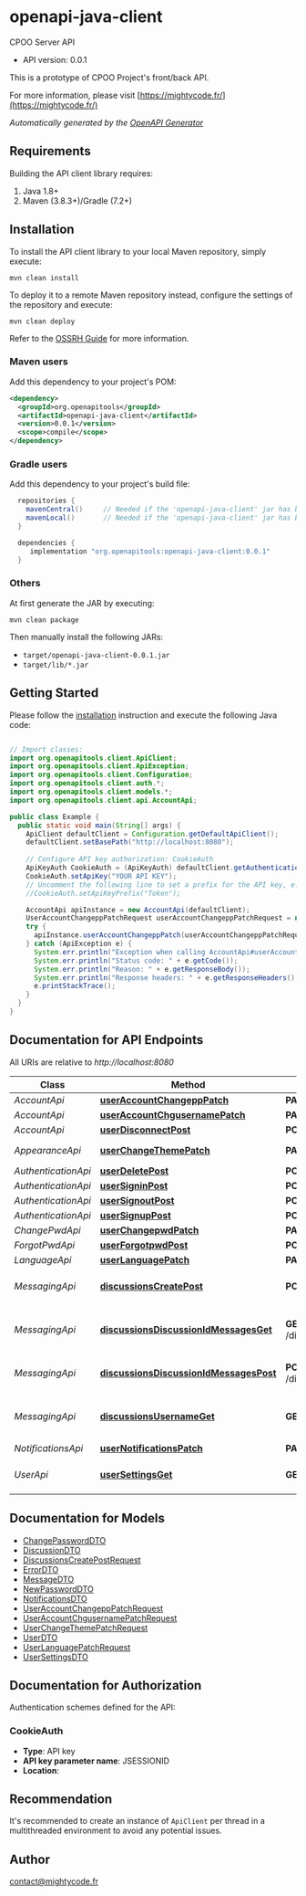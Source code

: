 # openapi-java-client

CPOO Server API
- API version: 0.0.1

This is a prototype of CPOO Project's front/back API.


  For more information, please visit [https://mightycode.fr/](https://mightycode.fr/)

*Automatically generated by the [OpenAPI Generator](https://openapi-generator.tech)*


## Requirements

Building the API client library requires:
1. Java 1.8+
2. Maven (3.8.3+)/Gradle (7.2+)

## Installation

To install the API client library to your local Maven repository, simply execute:

```shell
mvn clean install
```

To deploy it to a remote Maven repository instead, configure the settings of the repository and execute:

```shell
mvn clean deploy
```

Refer to the [OSSRH Guide](http://central.sonatype.org/pages/ossrh-guide.html) for more information.

### Maven users

Add this dependency to your project's POM:

```xml
<dependency>
  <groupId>org.openapitools</groupId>
  <artifactId>openapi-java-client</artifactId>
  <version>0.0.1</version>
  <scope>compile</scope>
</dependency>
```

### Gradle users

Add this dependency to your project's build file:

```groovy
  repositories {
    mavenCentral()     // Needed if the 'openapi-java-client' jar has been published to maven central.
    mavenLocal()       // Needed if the 'openapi-java-client' jar has been published to the local maven repo.
  }

  dependencies {
     implementation "org.openapitools:openapi-java-client:0.0.1"
  }
```

### Others

At first generate the JAR by executing:

```shell
mvn clean package
```

Then manually install the following JARs:

* `target/openapi-java-client-0.0.1.jar`
* `target/lib/*.jar`

## Getting Started

Please follow the [installation](#installation) instruction and execute the following Java code:

```java

// Import classes:
import org.openapitools.client.ApiClient;
import org.openapitools.client.ApiException;
import org.openapitools.client.Configuration;
import org.openapitools.client.auth.*;
import org.openapitools.client.models.*;
import org.openapitools.client.api.AccountApi;

public class Example {
  public static void main(String[] args) {
    ApiClient defaultClient = Configuration.getDefaultApiClient();
    defaultClient.setBasePath("http://localhost:8080");
    
    // Configure API key authorization: CookieAuth
    ApiKeyAuth CookieAuth = (ApiKeyAuth) defaultClient.getAuthentication("CookieAuth");
    CookieAuth.setApiKey("YOUR API KEY");
    // Uncomment the following line to set a prefix for the API key, e.g. "Token" (defaults to null)
    //CookieAuth.setApiKeyPrefix("Token");

    AccountApi apiInstance = new AccountApi(defaultClient);
    UserAccountChangeppPatchRequest userAccountChangeppPatchRequest = new UserAccountChangeppPatchRequest(); // UserAccountChangeppPatchRequest | 
    try {
      apiInstance.userAccountChangeppPatch(userAccountChangeppPatchRequest);
    } catch (ApiException e) {
      System.err.println("Exception when calling AccountApi#userAccountChangeppPatch");
      System.err.println("Status code: " + e.getCode());
      System.err.println("Reason: " + e.getResponseBody());
      System.err.println("Response headers: " + e.getResponseHeaders());
      e.printStackTrace();
    }
  }
}

```

## Documentation for API Endpoints

All URIs are relative to *http://localhost:8080*

Class | Method | HTTP request | Description
------------ | ------------- | ------------- | -------------
*AccountApi* | [**userAccountChangeppPatch**](docs/AccountApi.md#userAccountChangeppPatch) | **PATCH** /user/account/changepp | 
*AccountApi* | [**userAccountChgusernamePatch**](docs/AccountApi.md#userAccountChgusernamePatch) | **PATCH** /user/account/chgusername | 
*AccountApi* | [**userDisconnectPost**](docs/AccountApi.md#userDisconnectPost) | **POST** /user/disconnect | 
*AppearanceApi* | [**userChangeThemePatch**](docs/AppearanceApi.md#userChangeThemePatch) | **PATCH** /user/change-theme | Change user theme
*AuthenticationApi* | [**userDeletePost**](docs/AuthenticationApi.md#userDeletePost) | **POST** /user/delete | 
*AuthenticationApi* | [**userSigninPost**](docs/AuthenticationApi.md#userSigninPost) | **POST** /user/signin | 
*AuthenticationApi* | [**userSignoutPost**](docs/AuthenticationApi.md#userSignoutPost) | **POST** /user/signout | 
*AuthenticationApi* | [**userSignupPost**](docs/AuthenticationApi.md#userSignupPost) | **POST** /user/signup | 
*ChangePwdApi* | [**userChangepwdPatch**](docs/ChangePwdApi.md#userChangepwdPatch) | **PATCH** /user/changepwd | 
*ForgotPwdApi* | [**userForgotpwdPost**](docs/ForgotPwdApi.md#userForgotpwdPost) | **POST** /user/forgotpwd | 
*LanguageApi* | [**userLanguagePatch**](docs/LanguageApi.md#userLanguagePatch) | **PATCH** /user/language | 
*MessagingApi* | [**discussionsCreatePost**](docs/MessagingApi.md#discussionsCreatePost) | **POST** /discussions/create | Create a new discussion
*MessagingApi* | [**discussionsDiscussionIdMessagesGet**](docs/MessagingApi.md#discussionsDiscussionIdMessagesGet) | **GET** /discussions/{discussion_id}/messages | Get all messages in a conversation
*MessagingApi* | [**discussionsDiscussionIdMessagesPost**](docs/MessagingApi.md#discussionsDiscussionIdMessagesPost) | **POST** /discussions/{discussion_id}/messages | Send a message in a disccusion
*MessagingApi* | [**discussionsUsernameGet**](docs/MessagingApi.md#discussionsUsernameGet) | **GET** /discussions/{username} | Get a list of all discussions of a user
*NotificationsApi* | [**userNotificationsPatch**](docs/NotificationsApi.md#userNotificationsPatch) | **PATCH** /user/notifications | 
*UserApi* | [**userSettingsGet**](docs/UserApi.md#userSettingsGet) | **GET** /user/settings | Get user settings information


## Documentation for Models

 - [ChangePasswordDTO](docs/ChangePasswordDTO.md)
 - [DiscussionDTO](docs/DiscussionDTO.md)
 - [DiscussionsCreatePostRequest](docs/DiscussionsCreatePostRequest.md)
 - [ErrorDTO](docs/ErrorDTO.md)
 - [MessageDTO](docs/MessageDTO.md)
 - [NewPasswordDTO](docs/NewPasswordDTO.md)
 - [NotificationsDTO](docs/NotificationsDTO.md)
 - [UserAccountChangeppPatchRequest](docs/UserAccountChangeppPatchRequest.md)
 - [UserAccountChgusernamePatchRequest](docs/UserAccountChgusernamePatchRequest.md)
 - [UserChangeThemePatchRequest](docs/UserChangeThemePatchRequest.md)
 - [UserDTO](docs/UserDTO.md)
 - [UserLanguagePatchRequest](docs/UserLanguagePatchRequest.md)
 - [UserSettingsDTO](docs/UserSettingsDTO.md)


<a id="documentation-for-authorization"></a>
## Documentation for Authorization


Authentication schemes defined for the API:
<a id="CookieAuth"></a>
### CookieAuth

- **Type**: API key
- **API key parameter name**: JSESSIONID
- **Location**: 


## Recommendation

It's recommended to create an instance of `ApiClient` per thread in a multithreaded environment to avoid any potential issues.

## Author

contact@mightycode.fr


